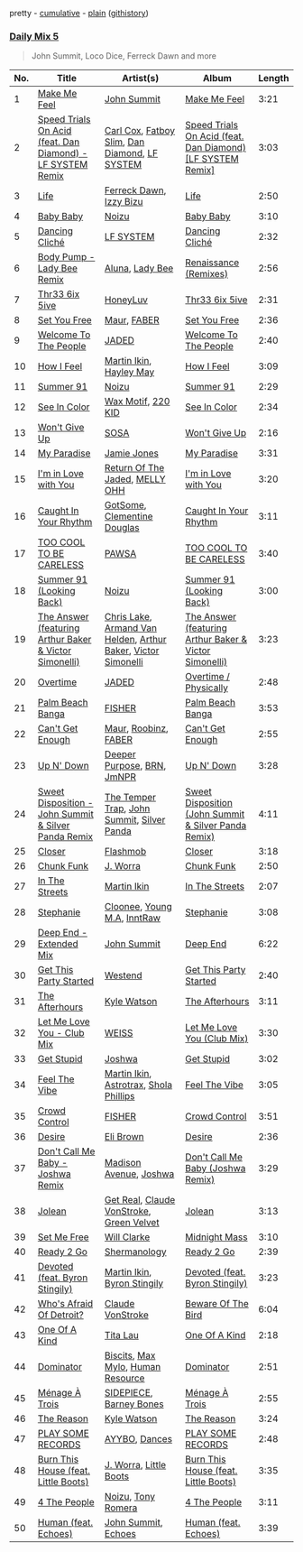 pretty - [cumulative](/playlists/cumulative/Daily%20Mix%205.md) - [plain](/playlists/plain/37i9dQZF1E36TO0q54WsJv) ([githistory](https://github.githistory.xyz/vitokorn/spotify-playlist-archive/blob/master/playlists/plain/37i9dQZF1E36TO0q54WsJv))
### [Daily Mix 5](https://open.spotify.com/playlist/37i9dQZF1E36TO0q54WsJv)

> John Summit, Loco Dice, Ferreck Dawn and more

| No. | Title | Artist(s) | Album | Length |
|---|---|---|---|---|
| 1 | [Make Me Feel](https://open.spotify.com/track/0RoGOiZUCQyqAZSPBSk75T) | [John Summit](https://open.spotify.com/artist/7kNqXtgeIwFtelmRjWv205) | [Make Me Feel](https://open.spotify.com/album/37IWL3cLKAFT5EkQiFkDAI) | 3:21 |
| 2 | [Speed Trials On Acid (feat. Dan Diamond) - LF SYSTEM Remix](https://open.spotify.com/track/22ex3jj1Iiym4nT1ikmnNE) | [Carl Cox](https://open.spotify.com/artist/19SmlbABtI4bXz864MLqOS), [Fatboy Slim](https://open.spotify.com/artist/4Y7tXHSEejGu1vQ9bwDdXW), [Dan Diamond](https://open.spotify.com/artist/2MXl3PpdGGUqQNgfboIImS), [LF SYSTEM](https://open.spotify.com/artist/0HxX6imltnNXJyQhu4nsiO) | [Speed Trials On Acid (feat. Dan Diamond) [LF SYSTEM Remix]](https://open.spotify.com/album/0n4uX4f6dVUlvd5at2wezx) | 3:03 |
| 3 | [Life](https://open.spotify.com/track/5uIPgZYAPggdErCVj6lY56) | [Ferreck Dawn](https://open.spotify.com/artist/3cnAJv9gydgm52KFIsdvO8), [Izzy Bizu](https://open.spotify.com/artist/6b5YOgXIliAozdo49vUCJQ) | [Life](https://open.spotify.com/album/31QOLr0kdg0qjiZboNEm7b) | 2:50 |
| 4 | [Baby Baby](https://open.spotify.com/track/2fMtXRKJDPtT8Xs4EJkBQh) | [Noizu](https://open.spotify.com/artist/3VRyybsQu0MDG0F2LBxnv7) | [Baby Baby](https://open.spotify.com/album/6qvNPB4vRSs5TnBR9qJqWN) | 3:10 |
| 5 | [Dancing Cliché](https://open.spotify.com/track/3NeSlNBRvB4BMrxhA88Zke) | [LF SYSTEM](https://open.spotify.com/artist/0HxX6imltnNXJyQhu4nsiO) | [Dancing Cliché](https://open.spotify.com/album/0KXXLq1rUjATTps8cptlrH) | 2:32 |
| 6 | [Body Pump - Lady Bee Remix](https://open.spotify.com/track/5PkJ2ssBCzKHaztJVASw2b) | [Aluna](https://open.spotify.com/artist/5ITI6SEoUZMIXXkzCfr4oE), [Lady Bee](https://open.spotify.com/artist/5WuoHUDzojO8oto22ahnwN) | [Renaissance (Remixes)](https://open.spotify.com/album/3eVVyHEF1waq5kbMFm9pdJ) | 2:56 |
| 7 | [Thr33 6ix 5ive](https://open.spotify.com/track/3HUadmwiBkWXgYMOdknmJx) | [HoneyLuv](https://open.spotify.com/artist/1sl3gVNz3Nxd4poA8f76sl) | [Thr33 6ix 5ive](https://open.spotify.com/album/4BslIfQYXgVuK0rXiZt5lq) | 2:31 |
| 8 | [Set You Free](https://open.spotify.com/track/6xkFJfOr9SMCVN48RXNDIg) | [Maur](https://open.spotify.com/artist/2LhJEX3HxU9pJFLa8RkvUC), [FABER](https://open.spotify.com/artist/3flURQ5mXBE6GW0HsVwLH0) | [Set You Free](https://open.spotify.com/album/3D5WSdG0iOswvYnskXfkEI) | 2:36 |
| 9 | [Welcome To The People](https://open.spotify.com/track/4O3APpGNhOldqDsPF8IaS5) | [JADED](https://open.spotify.com/artist/6tCJN1fQNdFCEaOa8Da9Wf) | [Welcome To The People](https://open.spotify.com/album/7HZzmPZE3gKxhzVaIJ11KF) | 2:40 |
| 10 | [How I Feel](https://open.spotify.com/track/6DetvocRqx9ELX2aKmwj3g) | [Martin Ikin](https://open.spotify.com/artist/7DhdJhd6DrxeJlUajwttd1), [Hayley May](https://open.spotify.com/artist/1WcwbtAnG5HWNbPPK84ued) | [How I Feel](https://open.spotify.com/album/2up8F1d6qw1c0vLaEex2dD) | 3:09 |
| 11 | [Summer 91](https://open.spotify.com/track/7pARbCUoO1CTzU5ucMEaVF) | [Noizu](https://open.spotify.com/artist/3VRyybsQu0MDG0F2LBxnv7) | [Summer 91](https://open.spotify.com/album/4eAbd696nAHRZy2g6RwLhL) | 2:29 |
| 12 | [See In Color](https://open.spotify.com/track/2RxDAFchouApF3yUwE6gxE) | [Wax Motif](https://open.spotify.com/artist/7zm3aSdmGiOkTt0aZFSO8R), [220 KID](https://open.spotify.com/artist/4Euia7UzdRshy1DJOSMTcs) | [See In Color](https://open.spotify.com/album/6JK0ooMtZxPQakH2bJJ5Yj) | 2:34 |
| 13 | [Won't Give Up](https://open.spotify.com/track/3G0vs3WVwcd46XuyQpVbBs) | [SOSA](https://open.spotify.com/artist/3JlN0MeWVJq0vjvsvWCRZ5) | [Won't Give Up](https://open.spotify.com/album/2cGOlO3sNIIma2ylDUmvQH) | 2:16 |
| 14 | [My Paradise](https://open.spotify.com/track/1Ue7Kj1fW6l8Mhuub1JNWq) | [Jamie Jones](https://open.spotify.com/artist/4admDxmnri5Zco0xYrJ0ji) | [My Paradise](https://open.spotify.com/album/3xEibHG1RUdG1LxQSiMrjd) | 3:31 |
| 15 | [I'm in Love with You](https://open.spotify.com/track/6cVgPQEvXfXaWoUjZW45PK) | [Return Of The Jaded](https://open.spotify.com/artist/0eWRTAqa2LtWcunkLFL4sS), [MELLY OHH](https://open.spotify.com/artist/1CQHY4R9T7Fr7qwydWLVUa) | [I'm in Love with You](https://open.spotify.com/album/4iz8sYwkboyS6T5yV4Ti5g) | 3:20 |
| 16 | [Caught In Your Rhythm](https://open.spotify.com/track/2UjMBCiA9gdDoSguLxrbBP) | [GotSome](https://open.spotify.com/artist/5eALE6GKSAiBNMyqpsqoeX), [Clementine Douglas](https://open.spotify.com/artist/4DWuml4Jf6K81b5rAPwMb6) | [Caught In Your Rhythm](https://open.spotify.com/album/5DksuDz9GUGMV5vOmMBo7U) | 3:11 |
| 17 | [TOO COOL TO BE CARELESS](https://open.spotify.com/track/6KqM3xmPIDonsTjCSGrrr5) | [PAWSA](https://open.spotify.com/artist/4E0HD2PMY8kQJIjlShrLUS) | [TOO COOL TO BE CARELESS](https://open.spotify.com/album/17zk2lz0xesn8Y4YncohZa) | 3:40 |
| 18 | [Summer 91 (Looking Back)](https://open.spotify.com/track/4FEcEwbE2vsqhxbTPtiNTL) | [Noizu](https://open.spotify.com/artist/3VRyybsQu0MDG0F2LBxnv7) | [Summer 91 (Looking Back)](https://open.spotify.com/album/4QCh5emLRWuIg8CUzprNXm) | 3:00 |
| 19 | [The Answer (featuring Arthur Baker & Victor Simonelli)](https://open.spotify.com/track/5whiPPRn248jYANBCMzQoB) | [Chris Lake](https://open.spotify.com/artist/5Igpc9iLZ3YGtKeYfSrrOE), [Armand Van Helden](https://open.spotify.com/artist/3cQA9WH8liZfeja1DxcDYE), [Arthur Baker](https://open.spotify.com/artist/5YzGCkGA6XEGKs2C9KRVKA), [Victor Simonelli](https://open.spotify.com/artist/1wO0AVFTGzQNoM9uv2oM1M) | [The Answer (featuring Arthur Baker & Victor Simonelli)](https://open.spotify.com/album/6PgMh1HW0Gp85SxTK2s4yc) | 3:23 |
| 20 | [Overtime](https://open.spotify.com/track/3hOWWujfSbRwkxgpW1WXYy) | [JADED](https://open.spotify.com/artist/6tCJN1fQNdFCEaOa8Da9Wf) | [Overtime / Physically](https://open.spotify.com/album/5Y3RzD6ncjJQ8TKh1PKIED) | 2:48 |
| 21 | [Palm Beach Banga](https://open.spotify.com/track/5ys9prr50sDqyHBofCG1pA) | [FISHER](https://open.spotify.com/artist/1VJ0briNOlXRtJUAzoUJdt) | [Palm Beach Banga](https://open.spotify.com/album/4G0ZuWLyIt3ivBqZ1t7thr) | 3:53 |
| 22 | [Can't Get Enough](https://open.spotify.com/track/6smXn0KmbX54Yrge9CSoqW) | [Maur](https://open.spotify.com/artist/2LhJEX3HxU9pJFLa8RkvUC), [Roobinz](https://open.spotify.com/artist/7fa7p6L4mza4Dpk9j6u4Ym), [FABER](https://open.spotify.com/artist/3flURQ5mXBE6GW0HsVwLH0) | [Can't Get Enough](https://open.spotify.com/album/6i6n3JBnRbtJ1FRPkjhXy2) | 2:55 |
| 23 | [Up N' Down](https://open.spotify.com/track/2JGVEYGtla0PJeHF15Esdo) | [Deeper Purpose](https://open.spotify.com/artist/10Bo1ofGMWr6hFD7OM7W7r), [BRN](https://open.spotify.com/artist/3yujwOo5L5DZDOcGj8K9fj), [JmNPR](https://open.spotify.com/artist/30tkBTplmnwCCDx8Ueuau2) | [Up N' Down](https://open.spotify.com/album/703xDM3iBtHQnlkgstfN6b) | 3:28 |
| 24 | [Sweet Disposition - John Summit & Silver Panda Remix](https://open.spotify.com/track/7rXke3ttpL2uXel9Nesf4u) | [The Temper Trap](https://open.spotify.com/artist/4W48hZAnAHVOC2c8WH8pcq), [John Summit](https://open.spotify.com/artist/7kNqXtgeIwFtelmRjWv205), [Silver Panda](https://open.spotify.com/artist/310IX3ZzFSl14ZvY2dM8Da) | [Sweet Disposition (John Summit & Silver Panda Remix)](https://open.spotify.com/album/6BM3arvtpuj41WO2E4V77i) | 4:11 |
| 25 | [Closer](https://open.spotify.com/track/2rU9JnYDvGi9dIwGiCotfz) | [Flashmob](https://open.spotify.com/artist/7xo0kZGwplHhSh8ORbToS8) | [Closer](https://open.spotify.com/album/4kUJ3PznGT7BYo0DBMxw72) | 3:18 |
| 26 | [Chunk Funk](https://open.spotify.com/track/0GgDCFa9HGRjxtHCnfhhWu) | [J. Worra](https://open.spotify.com/artist/4q0N3EI67tVnAeeaXbNQIj) | [Chunk Funk](https://open.spotify.com/album/5MSCo09Zr2t9l3wzVHwLnr) | 2:50 |
| 27 | [In The Streets](https://open.spotify.com/track/7iACUyBFiz6Opfy0hZKIH5) | [Martin Ikin](https://open.spotify.com/artist/7DhdJhd6DrxeJlUajwttd1) | [In The Streets](https://open.spotify.com/album/0Q0T5P5e3FuIdSbrdkdCfE) | 2:07 |
| 28 | [Stephanie](https://open.spotify.com/track/3sh2q76qsc7yLkQNmHKfQf) | [Cloonee](https://open.spotify.com/artist/7MdlXmq2HViAJWo9cf30sR), [Young M.A](https://open.spotify.com/artist/7LvoDJUNGnOrPdGRzVtOJ9), [InntRaw](https://open.spotify.com/artist/0j6Tcp4NiZqsS3OEl4ppLw) | [Stephanie](https://open.spotify.com/album/1Q8iOXsn2SJGFSxUyMHjmk) | 3:08 |
| 29 | [Deep End - Extended Mix](https://open.spotify.com/track/5hhh0BUdsEPMHOuQOT0spV) | [John Summit](https://open.spotify.com/artist/7kNqXtgeIwFtelmRjWv205) | [Deep End](https://open.spotify.com/album/3tUqZawXHgIOYvRgrvpa9n) | 6:22 |
| 30 | [Get This Party Started](https://open.spotify.com/track/3aBNMuz8S7wZguV8xuwLem) | [Westend](https://open.spotify.com/artist/4epc3Bd0DOBA0kDywkRAsu) | [Get This Party Started](https://open.spotify.com/album/215SuODUU8EjPzTAVvxDuA) | 2:40 |
| 31 | [The Afterhours](https://open.spotify.com/track/637KmMQh098rFmAbcRXCnp) | [Kyle Watson](https://open.spotify.com/artist/7LJSAfWhO7jhjnewy6pKyZ) | [The Afterhours](https://open.spotify.com/album/30JU1gbATHz73w2Ankz2je) | 3:11 |
| 32 | [Let Me Love You - Club Mix](https://open.spotify.com/track/7EUIv0ygwh1Z10Km2z1Jbo) | [WEISS](https://open.spotify.com/artist/0FBRY66KVaAiddGVefikLB) | [Let Me Love You (Club Mix)](https://open.spotify.com/album/7ll9skDp7tYCUwUt5uFPd7) | 3:30 |
| 33 | [Get Stupid](https://open.spotify.com/track/7aFgh0G0BusHzC6gex4wP8) | [Joshwa](https://open.spotify.com/artist/1PzAgFVk9v8cxn9flrqrv5) | [Get Stupid](https://open.spotify.com/album/1dwyGuNYnXdHnwhfDmdIgK) | 3:02 |
| 34 | [Feel The Vibe](https://open.spotify.com/track/12RAnp0xkdW22UGfgejElE) | [Martin Ikin](https://open.spotify.com/artist/7DhdJhd6DrxeJlUajwttd1), [Astrotrax](https://open.spotify.com/artist/0a2I09UQdWzcaUNwdjSjuc), [Shola Phillips](https://open.spotify.com/artist/28sPI1wCY2agHaLPz2Y5O3) | [Feel The Vibe](https://open.spotify.com/album/4jsHIqSscZmgLYIet5ikbm) | 3:05 |
| 35 | [Crowd Control](https://open.spotify.com/track/2ncmdVcaW4yTrPkXOIgV6Q) | [FISHER](https://open.spotify.com/artist/1VJ0briNOlXRtJUAzoUJdt) | [Crowd Control](https://open.spotify.com/album/4lw8RBnpUsawMe6hJCuB31) | 3:51 |
| 36 | [Desire](https://open.spotify.com/track/1vgaxeDixMkDNzwmoLI7aL) | [Eli Brown](https://open.spotify.com/artist/5lVNSw2GPci8kebrAQpZqU) | [Desire](https://open.spotify.com/album/4KZmVvIWsXtaouhHmXNwPK) | 2:36 |
| 37 | [Don't Call Me Baby - Joshwa Remix](https://open.spotify.com/track/5aBWmxO4Yp5TlxL1tEZW7s) | [Madison Avenue](https://open.spotify.com/artist/6otgz5gkB40UnWFwTy0VDh), [Joshwa](https://open.spotify.com/artist/1PzAgFVk9v8cxn9flrqrv5) | [Don't Call Me Baby (Joshwa Remix)](https://open.spotify.com/album/59hEl9F9nAeJ0ee1rYAr1U) | 3:29 |
| 38 | [Jolean](https://open.spotify.com/track/5nUJfA9CcphMdkS14cAPoo) | [Get Real](https://open.spotify.com/artist/6zWcx7zef8u7NfAVhe6iql), [Claude VonStroke](https://open.spotify.com/artist/5CYAFhywQTXdZmppCp0ukd), [Green Velvet](https://open.spotify.com/artist/3ABaec4jjl95VqmG1iD4k2) | [Jolean](https://open.spotify.com/album/31tFwWld1FcTuvwqTCdFai) | 3:13 |
| 39 | [Set Me Free](https://open.spotify.com/track/67burVkJvjrT5U5dnWR3IU) | [Will Clarke](https://open.spotify.com/artist/1OmOdgwIzub8DYPxQYbbbi) | [Midnight Mass](https://open.spotify.com/album/6Fphuv16AxAhxJcUYPWzV9) | 3:10 |
| 40 | [Ready 2 Go](https://open.spotify.com/track/5PkdqxLgEEjYGyfbpF1rdf) | [Shermanology](https://open.spotify.com/artist/4Siyzg8kWayQfPQsPSl6JI) | [Ready 2 Go](https://open.spotify.com/album/2t6rfGbsARRdLrGEzl5z57) | 2:39 |
| 41 | [Devoted (feat. Byron Stingily)](https://open.spotify.com/track/6f6BSEmjqw43GVwTrArNgU) | [Martin Ikin](https://open.spotify.com/artist/7DhdJhd6DrxeJlUajwttd1), [Byron Stingily](https://open.spotify.com/artist/3EoFVszwsvsw0Cr7b4ncaD) | [Devoted (feat. Byron Stingily)](https://open.spotify.com/album/29PMM8dX5U81KHvVWnxYnr) | 3:23 |
| 42 | [Who's Afraid Of Detroit?](https://open.spotify.com/track/0CIrPiDLfysIB1hGfvANe4) | [Claude VonStroke](https://open.spotify.com/artist/5CYAFhywQTXdZmppCp0ukd) | [Beware Of The Bird](https://open.spotify.com/album/2yyhgoN5gNuUKVTNTWTsrb) | 6:04 |
| 43 | [One Of A Kind](https://open.spotify.com/track/0GL2DIZoRorbVbsRejFCaW) | [Tita Lau](https://open.spotify.com/artist/5g93IJMEpfC68NUaeVjr4h) | [One Of A Kind](https://open.spotify.com/album/2xpSf5fa0lJ04r8Ya6g1J0) | 2:18 |
| 44 | [Dominator](https://open.spotify.com/track/5ht7wW7dzpou0SuO2zraHA) | [Biscits](https://open.spotify.com/artist/052B9SONfhoScw7dgYWw5o), [Max Mylo](https://open.spotify.com/artist/70IVXvEMUXy1k2esJoJdTK), [Human Resource](https://open.spotify.com/artist/28LgRKFEN8GXeORbdViP7t) | [Dominator](https://open.spotify.com/album/0d24GMCqZ7kyl5Q9xtJfaH) | 2:51 |
| 45 | [Ménage À Trois](https://open.spotify.com/track/2H9SdFmXgiHM5MhwLOuBm3) | [SIDEPIECE](https://open.spotify.com/artist/5czbzNZZfWpyFgZyfT3Mkk), [Barney Bones](https://open.spotify.com/artist/7rzyYETlkvNEdxdtSUXXTV) | [Ménage À Trois](https://open.spotify.com/album/6tdzoV8uezHAmeNXoEIWrl) | 2:55 |
| 46 | [The Reason](https://open.spotify.com/track/03GJQ4KeNYCyr2P7N45ajo) | [Kyle Watson](https://open.spotify.com/artist/7LJSAfWhO7jhjnewy6pKyZ) | [The Reason](https://open.spotify.com/album/52LZqPQzZHwR0tLq76E1w4) | 3:24 |
| 47 | [PLAY SOME RECORDS](https://open.spotify.com/track/0IO1lKYpnRdDGwQLV2IIPh) | [AYYBO](https://open.spotify.com/artist/0YVquC9RaJLYFNmlJFzkTV), [Dances](https://open.spotify.com/artist/1XwL3qdo0jPmliKRgxY5TL) | [PLAY SOME RECORDS](https://open.spotify.com/album/5BxqOnDxHI3vEChkaxSr7l) | 2:48 |
| 48 | [Burn This House (feat. Little Boots)](https://open.spotify.com/track/5FE8EbAE3ahtDj2rwnUvHm) | [J. Worra](https://open.spotify.com/artist/4q0N3EI67tVnAeeaXbNQIj), [Little Boots](https://open.spotify.com/artist/0MoXIHcFwhIWnFgBfdvQ30) | [Burn This House (feat. Little Boots)](https://open.spotify.com/album/6aZIlscl1JP9UA30f6aknv) | 3:35 |
| 49 | [4 The People](https://open.spotify.com/track/1pMK3CNjKECeAavfhMi1kn) | [Noizu](https://open.spotify.com/artist/3VRyybsQu0MDG0F2LBxnv7), [Tony Romera](https://open.spotify.com/artist/7GQsOji7pfixzkLt63awo5) | [4 The People](https://open.spotify.com/album/1EjM41FCUoaJBS9cOjYhpu) | 3:11 |
| 50 | [Human (feat. Echoes)](https://open.spotify.com/track/4G4patpYxsF6ovHZOX9wgR) | [John Summit](https://open.spotify.com/artist/7kNqXtgeIwFtelmRjWv205), [Echoes](https://open.spotify.com/artist/4pT84mlmySh9CkiGfJA9xV) | [Human (feat. Echoes)](https://open.spotify.com/album/0LsQJbzouY38Os8GXxn5dO) | 3:39 |